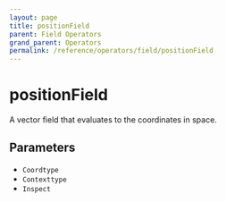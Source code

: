 ```yaml
---
layout: page
title: positionField
parent: Field Operators
grand_parent: Operators
permalink: /reference/operators/field/positionField
---
```


# positionField

A vector field that evaluates to the coordinates in space.

## Parameters

* `Coordtype`
* `Contexttype`
* `Inspect`
